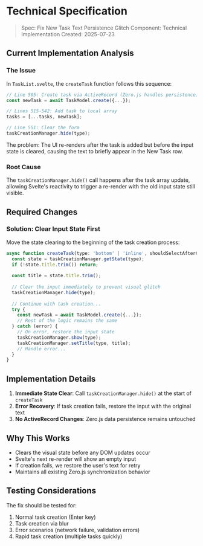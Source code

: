 # Technical Specification

> Spec: Fix New Task Text Persistence Glitch
> Component: Technical Implementation
> Created: 2025-07-23

## Current Implementation Analysis

### The Issue

In `TaskList.svelte`, the `createTask` function follows this sequence:

```javascript
// Line 505: Create task via ActiveRecord (Zero.js handles persistence)
const newTask = await TaskModel.create({...});

// Lines 515-542: Add task to local array
tasks = [...tasks, newTask];

// Line 551: Clear the form
taskCreationManager.hide(type);
```

The problem: The UI re-renders after the task is added but before the input state is cleared, causing the text to briefly appear in the New Task row.

### Root Cause

The `taskCreationManager.hide()` call happens after the task array update, allowing Svelte's reactivity to trigger a re-render with the old input state still visible.

## Required Changes

### Solution: Clear Input State First

Move the state clearing to the beginning of the task creation process:

```javascript
async function createTask(type: 'bottom' | 'inline', shouldSelectAfterCreate: boolean = false) {
  const state = taskCreationManager.getState(type);
  if (!state.title.trim()) return;
  
  const title = state.title.trim();
  
  // Clear the input immediately to prevent visual glitch
  taskCreationManager.hide(type);
  
  // Continue with task creation...
  try {
    const newTask = await TaskModel.create({...});
    // Rest of the logic remains the same
  } catch (error) {
    // On error, restore the input state
    taskCreationManager.show(type);
    taskCreationManager.setTitle(type, title);
    // Handle error...
  }
}
```

## Implementation Details

1. **Immediate State Clear**: Call `taskCreationManager.hide()` at the start of `createTask`
2. **Error Recovery**: If task creation fails, restore the input with the original text
3. **No ActiveRecord Changes**: Zero.js data persistence remains untouched

## Why This Works

- Clears the visual state before any DOM updates occur
- Svelte's next re-render will show an empty input
- If creation fails, we restore the user's text for retry
- Maintains all existing Zero.js synchronization behavior

## Testing Considerations

The fix should be tested for:
1. Normal task creation (Enter key)
2. Task creation via blur
3. Error scenarios (network failure, validation errors)
4. Rapid task creation (multiple tasks quickly)